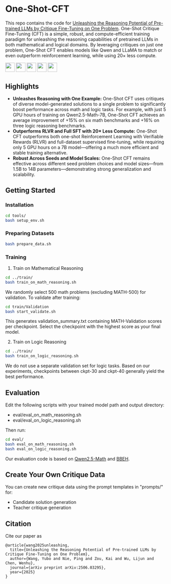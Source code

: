 # One-Shot-CFT

This repo contains the code for [Unleashing the Reasoning Potential of Pre-trained LLMs by Critique Fine-Tuning on One Problem](https://arxiv.org/pdf/2506.03295). One-Shot Critique Fine-Tuning (CFT) is a simple, robust, and compute-efficient training paradigm for unleashing the reasoning capabilities of pretrained LLMs in both mathematical and logical domains. By leveraging critiques on just one problem, One-Shot CFT enables models like Qwen and LLaMA to match or even outperform reinforcement learning, while using 20× less compute.


<a target="_blank" href="https://github.com/TIGER-AI-Lab/One-Shot-CFT">
<img style="height:22pt" src="https://img.shields.io/badge/-Code-black?style=flat&logo=github"></a>
<a target="_blank" href="https://arxiv.org/pdf/2506.03295">
<img style="height:22pt" src="https://img.shields.io/badge/-Paper-green?style=flat&logo=arxiv"></a>
<a target="_blank" href="https://tiger-ai-lab.github.io/One-Shot-CFT">
<img style="height:22pt" src="https://img.shields.io/badge/-🌐%20Website-red?style=flat"></a>
<a target="_blank" href="https://huggingface.co/datasets/TIGER-Lab/One-Shot-CFT-Data">
<img style="height:22pt" src="https://img.shields.io/badge/-🤗%20Dataset-red?style=flat"></a>
<a target="_blank" href="https://huggingface.co/collections/TIGER-Lab/one-shot-cft-683fbb4d2bcf698dbea8fb21">
<img style="height:22pt" src="https://img.shields.io/badge/-🤗%20Models-red?style=flat"></a>
<br>

## Highlights

- **Unleashes Reasoning with One Example:** One-Shot CFT uses critiques of diverse model-generated solutions to a single problem to significantly boost performance across math and logic tasks. For example, with just 5 GPU hours of training on Qwen2.5-Math-7B, One-Shot CFT achieves an average improvement of +15% on six math benchmarks and +16% on three logic reasoning benchmarks.
- **Outperforms RLVR and Full SFT with 20× Less Compute:** One-Shot CFT outperforms both one-shot Reinforcement Learning with Verifiable Rewards (RLVR) and full-dataset supervised fine-tuning, while requiring only 5 GPU hours on a 7B model—offering a much more efficient and stable training alternative.
- **Robust Across Seeds and Model Scales:** One-Shot CFT remains effective across different seed problem choices and model sizes—from 1.5B to 14B parameters—demonstrating strong generalization and scalability.


## Getting Started

### Installation

```bash
cd tools/
bash setup_env.sh
```

### Preparing Datasets

```bash
bash prepare_data.sh
```

### Training

1. Train on Mathematical Reasoning
```bash
cd ../train/
bash train_on_math_reasoning.sh
```

We randomly select 500 math problems (excluding MATH-500) for validation.
To validate after training:
```bash
cd train/Validation
bash start_validate.sh
```
This generates validation_summary.txt containing MATH-Validation scores per checkpoint. Select the checkpoint with the highest score as your final model.


2. Train on Logic Reasoning
```bash
cd ../train/
bash train_on_logic_reasoning.sh
```
We do not use a separate validation set for logic tasks. Based on our experiments, checkpoints between ckpt-30 and ckpt-40 generally yield the best performance.

## Evaluation

Edit the following scripts with your trained model path and output directory:
* eval/eval_on_math_reasoning.sh
* eval/eval_on_logic_reasoning.sh

Then run:

```bash
cd eval/
bash eval_on_math_reasoning.sh
bash eval_on_logic_reasoning.sh
```

Our evaluation code is based on [Qwen2.5-Math](https://github.com/QwenLM/Qwen2.5-Math) and [BBEH](https://github.com/google-deepmind/bbeh).

## Create Your Own Critique Data

You can create new critique data using the prompt templates in "prompts/" for:
* Candidate solution generation
* Teacher critique generation


## Citation

Cite our paper as
```
@article{wang2025unleashing,
  title={Unleashing the Reasoning Potential of Pre-trained LLMs by Critique Fine-Tuning on One Problem},
  author={Wang, Yubo and Nie, Ping and Zou, Kai and Wu, Lijun and Chen, Wenhu},
  journal={arXiv preprint arXiv:2506.03295},
  year={2025}
}
```


